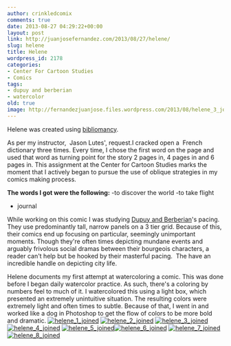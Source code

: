 ```yaml
---
author: crinkledcomix
comments: true
date: 2013-08-27 04:29:22+00:00
layout: post
link: http://juanjosefernandez.com/2013/08/27/helene/
slug: helene
title: Helene
wordpress_id: 2178
categories:
- Center For Cartoon Studies
- Comics
tags:
- dupuy and berberian
- watercolor
old: true
image: http://fernandezjuanjose.files.wordpress.com/2013/08/helene_3_joined.gif
---
```

Helene was created using [bibliomancy](http://en.wikipedia.org/wiki/Bibliomancy).

As per my instructor,  Jason Lutes', request.I cracked open a  French dictionary three times. Every time, I chose the first word on the page and used that word as turning point for the story 2 pages in, 4 pages in and 6 pages in. This assignment at the Center for Cartoon Studies marks the moment that I actively began to pursue the use of oblique strategies in my comics making process.
<!--more-->

**The words I got were the following:**
-to discover the world
-to take flight
- journal

While working on this comic I was studying [Dupuy and Berberian](http://www.drawnandquarterly.com/shopCatalogLong.php?st=art&art=a3fe8b3dc4aa8f)'s pacing. They use predominantly tall, narrow panels on a 3 tier grid. Because of this, their comics end up focusing on particular, seemingly unimportant moments. Though they're often times depicting mundane events and arguably frivolous social dramas between their bourgeois characters, a reader can't help but be hooked by their masterful pacing.  The have an incredible handle on depicting city life.

Helene documents my first attempt at watercoloring a comic. This was done before I began daily watercolor practice. As such, there's a coloring by numbers feel to much of it. I watercolored this using a light box, which presented an extremely unintuitive situation. The resulting colors were extremely light and often times to subtle. Because of that, I went in and worked like a dog in Photoshop to get the flow of colors to be more bold and dramatic.
[![helene_1_joined](http://fernandezjuanjose.files.wordpress.com/2013/08/helene_1_joined.gif)](http://fernandezjuanjose.files.wordpress.com/2013/08/helene_1_joined.gif) [![helene_2_joined](http://fernandezjuanjose.files.wordpress.com/2013/08/helene_2_joined.gif)](http://fernandezjuanjose.files.wordpress.com/2013/08/helene_2_joined.gif) [![helene_3_joined](http://fernandezjuanjose.files.wordpress.com/2013/08/helene_3_joined.gif)](http://fernandezjuanjose.files.wordpress.com/2013/08/helene_3_joined.gif) [![helene_4_joined](http://fernandezjuanjose.files.wordpress.com/2013/08/helene_4_joined.gif)](http://fernandezjuanjose.files.wordpress.com/2013/08/helene_4_joined.gif) [![helene_5_joined](http://fernandezjuanjose.files.wordpress.com/2013/08/helene_5_joined.gif)](http://fernandezjuanjose.files.wordpress.com/2013/08/helene_5_joined.gif)[![helene_6_joined](http://fernandezjuanjose.files.wordpress.com/2013/08/helene_6_joined.gif)](http://fernandezjuanjose.files.wordpress.com/2013/08/helene_6_joined.gif) [![helene_7_joined](http://fernandezjuanjose.files.wordpress.com/2013/08/helene_7_joined.gif)](http://fernandezjuanjose.files.wordpress.com/2013/08/helene_7_joined.gif) [![helene_8_joined](http://fernandezjuanjose.files.wordpress.com/2013/08/helene_8_joined.gif)](http://fernandezjuanjose.files.wordpress.com/2013/08/helene_8_joined.gif)
